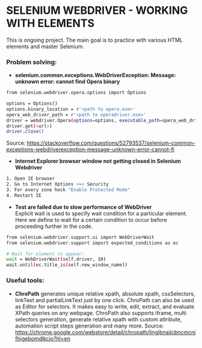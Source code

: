 # SELENIUM WEBDRIVER - WORKING WITH ELEMENTS 

This is ongoing project. The main goal is to practice with various HTML elements and master Selenium.

### Problem solving:

- **selenium.common.exceptions.WebDriverException: Message: unknown error: cannot find Opera binary**

```bash
from selenium.webdriver.opera.options import Options

options = Options()
options.binary_location = r'<path to opera.exe>' 
opera_web_driver_path = r'<path to operadriver.exe>' 
driver = webdriver.Opera(options=options, executable_path=opera_web_driver_path)
driver.get(<url>)
driver.close()
```
Source: https://stackoverflow.com/questions/52793537/selenium-common-exceptions-webdriverexception-message-unknown-error-cannot-fi

- **Internet Explorer browser window not getting closed in Selenium Webdriver**

```bash
1. Open IE browser
2. Go to Internet Options >>> Security
3. For every zone heck "Enable Protected Mode"
4. Restart IE
```

- **Test are failed due to slow performance of WebDriver**<br/>
Explicit wait is used to specify wait condition for a particular element.<br/> 
Here we define to wait for a certain condition to occur before proceeding further in the code.
```bash
from selenium.webdriver.support.ui import WebDriverWait
from selenium.webdriver.support import expected_conditions as ec

# Wait for element to appear:
wait = WebDriverWait(self.driver, 10)
wait.until(ec.title_is(self.new_window_name))
```

### Useful tools:
- **ChroPath** generates unique relative xpath, absolute xpath, cssSelectors, linkText and partialLinkText just by one click. ChroPath can also be used as Editor for selectors. It makes easy to write, edit, extract, and evaluate XPath queries on any webpage. ChroPath also supports iframe, multi selectors generation, generate relative xpath with custom attribute, automation script steps generation and many more.
Source: https://chrome.google.com/webstore/detail/chropath/ljngjbnaijcbncmcnjfhigebomdlkcjo?hl=en